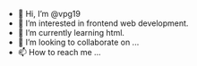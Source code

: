 - 👋 Hi, I’m @vpg19
- 👀 I’m interested in frontend web development.
- 🌱 I’m currently learning html.
- 💞️ I’m looking to collaborate on ...
- 📫 How to reach me ...

<!---
vpg19/vpg19 is a ✨ special ✨ repository because its `README.md` (this file) appears on your GitHub profile.
You can click the Preview link to take a look at your changes.
--->
